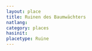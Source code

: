 ```yaml
---
layout: place
title: Ruinen des Baumwächters
natlang:
category: places
hasinit: 
placetype: Ruine
---
```



